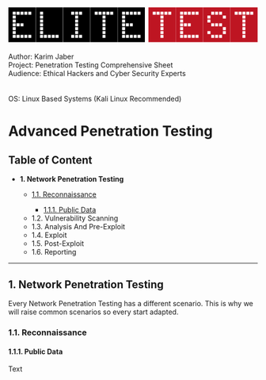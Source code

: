 <img src="https://github.com/Afriness/Advanced-Penetration-testing/blob/main/elitetest-logo.png"><img><br><br>
<span>Author: Karim Jaber</span><br>
<span>Project: Penetration Testing Comprehensive Sheet</span><br>
<span>Audience: Ethical Hackers and Cyber Security Experts</span><br><br><br>
<span>OS: Linux Based Systems (Kali Linux Recommended)</span><br>

# Advanced Penetration Testing

<h2>Table of Content</h2>

<ul>
  <li><strong>1. Network Penetration Testing</strong></li>
  <ul>
    <li><a href="#reconnaissance">1.1. Reconnaissance</a></li>
    <ul>
      <li><a href="#public-data">1.1.1. Public Data</a></li>
    </ul>
    <li>1.2. Vulnerability Scanning</li>
    <li>1.3. Analysis And Pre-Exploit</li>
    <li>1.4. Exploit</li>
    <li>1.5. Post-Exploit</li>
    <li>1.6. Reporting</li>
  </ul>
</ul>
<hr>
<h2>1. Network Penetration Testing</h2>

<p>Every Network Penetration Testing has a different scenario. This is why we will raise common scenarios so every start adapted.</p>

<h3 id="reconnaissance">1.1. Reconnaissance</h3>

<h4 id="public-data">1.1.1. Public Data</h4>

<p>Text</p>
